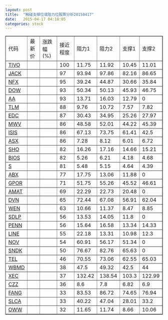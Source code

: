 ```yaml
---
layout: post
title:  "触碰支撑位或阻力位股票分析20150417"
date:   2015-04-17 04:18:05
categories: stock
---
```

<script type="text/javascript">
var stockList = []
stockList.push('gb_tivo');
stockList.push('gb_jack');
stockList.push('gb_nfx');
stockList.push('gb_dow');
stockList.push('gb_aa');
stockList.push('gb_tlm');
stockList.push('gb_edc');
stockList.push('gb_mwv');
stockList.push('gb_isis');
stockList.push('gb_asx');
stockList.push('gb_sho');
stockList.push('gb_bios');
stockList.push('gb_s');
stockList.push('gb_abx');
stockList.push('gb_gpor');
stockList.push('gb_amat');
stockList.push('gb_dvn');
stockList.push('gb_wen');
stockList.push('gb_sdlp');
stockList.push('gb_penn');
stockList.push('gb_line');
stockList.push('gb_nov');
stockList.push('gb_sndk');
stockList.push('gb_tel');
stockList.push('gb_wbmd');
stockList.push('gb_xec');
stockList.push('gb_czz');
stockList.push('gb_fang');
stockList.push('gb_slca');
stockList.push('gb_oww');
</script>
<table border="1">
 <tr>
 <td>代码</td>
 <td>最新价</td>
 <td>涨跌幅(%)</td>
 <td>接近程度</td>
 <td>阻力1</td>
 <td>阻力2</td>
 <td>支撑1</td>
 <td>支撑2</td>
</tr>
  <tr id="tivo" class="green">
  <td><a href="http://stock.finance.sina.com.cn/usstock/quotes/TIVO.html" target="_blank">TIVO</a></td><td></td><td></td><td>100</td><td>11.75</td><td>11.92</td><td>10.45</td><td>11.01</td></tr>
  <tr id="jack" class="red">
  <td><a href="http://stock.finance.sina.com.cn/usstock/quotes/JACK.html" target="_blank">JACK</a></td><td></td><td></td><td>97</td><td>93.94</td><td>97.86</td><td>82.16</td><td>86.65</td></tr>
  <tr id="nfx" class="red">
  <td><a href="http://stock.finance.sina.com.cn/usstock/quotes/NFX.html" target="_blank">NFX</a></td><td></td><td></td><td>95</td><td>39.24</td><td>44.87</td><td>30.66</td><td>35.84</td></tr>
  <tr id="dow" class="red">
  <td><a href="http://stock.finance.sina.com.cn/usstock/quotes/DOW.html" target="_blank">DOW</a></td><td></td><td></td><td>93</td><td>50.34</td><td>50.13</td><td>45.93</td><td>46.75</td></tr>
  <tr id="aa" class="red">
  <td><a href="http://stock.finance.sina.com.cn/usstock/quotes/AA.html" target="_blank">AA</a></td><td></td><td></td><td>93</td><td>13.71</td><td>16.03</td><td>12.79</td><td>0</td></tr>
  <tr id="tlm" class="green">
  <td><a href="http://stock.finance.sina.com.cn/usstock/quotes/TLM.html" target="_blank">TLM</a></td><td></td><td></td><td>88</td><td>9.76</td><td>10.72</td><td>7.57</td><td>7.82</td></tr>
  <tr id="edc" class="red">
  <td><a href="http://stock.finance.sina.com.cn/usstock/quotes/EDC.html" target="_blank">EDC</a></td><td></td><td></td><td>87</td><td>30.43</td><td>34.95</td><td>25.26</td><td>27.97</td></tr>
  <tr id="mwv" class="red">
  <td><a href="http://stock.finance.sina.com.cn/usstock/quotes/MWV.html" target="_blank">MWV</a></td><td></td><td></td><td>86</td><td>48.58</td><td>52.01</td><td>44.22</td><td>45.39</td></tr>
  <tr id="isis" class="red">
  <td><a href="http://stock.finance.sina.com.cn/usstock/quotes/ISIS.html" target="_blank">ISIS</a></td><td></td><td></td><td>86</td><td>67.13</td><td>73.75</td><td>61.41</td><td>42.5</td></tr>
  <tr id="asx" class="green">
  <td><a href="http://stock.finance.sina.com.cn/usstock/quotes/ASX.html" target="_blank">ASX</a></td><td></td><td></td><td>86</td><td>7.28</td><td>8.12</td><td>6.01</td><td>6.72</td></tr>
  <tr id="sho" class="green">
  <td><a href="http://stock.finance.sina.com.cn/usstock/quotes/SHO.html" target="_blank">SHO</a></td><td></td><td></td><td>82</td><td>16.26</td><td>17.16</td><td>14.66</td><td>15.21</td></tr>
  <tr id="bios" class="red">
  <td><a href="http://stock.finance.sina.com.cn/usstock/quotes/BIOS.html" target="_blank">BIOS</a></td><td></td><td></td><td>82</td><td>5.26</td><td>6.21</td><td>4.18</td><td>4.68</td></tr>
  <tr id="s" class="red">
  <td><a href="http://stock.finance.sina.com.cn/usstock/quotes/S.html" target="_blank">S</a></td><td></td><td></td><td>81</td><td>5.48</td><td>5.15</td><td>4.64</td><td>4.39</td></tr>
  <tr id="abx" class="red">
  <td><a href="http://stock.finance.sina.com.cn/usstock/quotes/ABX.html" target="_blank">ABX</a></td><td></td><td></td><td>77</td><td>17.75</td><td>13.06</td><td>11.88</td><td>0</td></tr>
  <tr id="gpor" class="red">
  <td><a href="http://stock.finance.sina.com.cn/usstock/quotes/GPOR.html" target="_blank">GPOR</a></td><td></td><td></td><td>71</td><td>51.75</td><td>55.26</td><td>45.52</td><td>46.61</td></tr>
  <tr id="amat" class="red">
  <td><a href="http://stock.finance.sina.com.cn/usstock/quotes/AMAT.html" target="_blank">AMAT</a></td><td></td><td></td><td>69</td><td>22.29</td><td>22.73</td><td>20.48</td><td>0</td></tr>
  <tr id="dvn" class="red">
  <td><a href="http://stock.finance.sina.com.cn/usstock/quotes/DVN.html" target="_blank">DVN</a></td><td></td><td></td><td>65</td><td>72.44</td><td>67.08</td><td>56.91</td><td>62.04</td></tr>
  <tr id="wen" class="red">
  <td><a href="http://stock.finance.sina.com.cn/usstock/quotes/WEN.html" target="_blank">WEN</a></td><td></td><td></td><td>63</td><td>10.66</td><td>11.37</td><td>8.47</td><td>8.85</td></tr>
  <tr id="sdlp" class="red">
  <td><a href="http://stock.finance.sina.com.cn/usstock/quotes/SDLP.html" target="_blank">SDLP</a></td><td></td><td></td><td>56</td><td>13.53</td><td>14.05</td><td>11.8</td><td>0</td></tr>
  <tr id="penn" class="green">
  <td><a href="http://stock.finance.sina.com.cn/usstock/quotes/PENN.html" target="_blank">PENN</a></td><td></td><td></td><td>56</td><td>15.64</td><td>16.58</td><td>13.34</td><td>14.33</td></tr>
  <tr id="line" class="red">
  <td><a href="http://stock.finance.sina.com.cn/usstock/quotes/LINE.html" target="_blank">LINE</a></td><td></td><td></td><td>55</td><td>22.18</td><td>13.31</td><td>10.98</td><td>12.3</td></tr>
  <tr id="nov" class="red">
  <td><a href="http://stock.finance.sina.com.cn/usstock/quotes/NOV.html" target="_blank">NOV</a></td><td></td><td></td><td>54</td><td>60.91</td><td>56.17</td><td>51.34</td><td>0</td></tr>
  <tr id="sndk" class="green">
  <td><a href="http://stock.finance.sina.com.cn/usstock/quotes/SNDK.html" target="_blank">SNDK</a></td><td></td><td></td><td>50</td><td>76.67</td><td>82.76</td><td>65.63</td><td>0</td></tr>
  <tr id="tel" class="red">
  <td><a href="http://stock.finance.sina.com.cn/usstock/quotes/TEL.html" target="_blank">TEL</a></td><td></td><td></td><td>46</td><td>70.55</td><td>73.06</td><td>62.55</td><td>65.03</td></tr>
  <tr id="wbmd" class="green">
  <td><a href="http://stock.finance.sina.com.cn/usstock/quotes/WBMD.html" target="_blank">WBMD</a></td><td></td><td></td><td>38</td><td>47.5</td><td>49.32</td><td>42.5</td><td>44</td></tr>
  <tr id="xec" class="red">
  <td><a href="http://stock.finance.sina.com.cn/usstock/quotes/XEC.html" target="_blank">XEC</a></td><td></td><td></td><td>37</td><td>132.42</td><td>138.54</td><td>103.3</td><td>122.99</td></tr>
  <tr id="czz" class="red">
  <td><a href="http://stock.finance.sina.com.cn/usstock/quotes/CZZ.html" target="_blank">CZZ</a></td><td></td><td></td><td>36</td><td>8.6</td><td>7.8</td><td>6.82</td><td>6.9</td></tr>
  <tr id="fang" class="red">
  <td><a href="http://stock.finance.sina.com.cn/usstock/quotes/FANG.html" target="_blank">FANG</a></td><td></td><td></td><td>33</td><td>83.53</td><td>86.72</td><td>74.65</td><td>76.94</td></tr>
  <tr id="slca" class="red">
  <td><a href="http://stock.finance.sina.com.cn/usstock/quotes/SLCA.html" target="_blank">SLCA</a></td><td></td><td></td><td>33</td><td>40.22</td><td>47.04</td><td>28.01</td><td>33.2</td></tr>
  <tr id="oww" class="green">
  <td><a href="http://stock.finance.sina.com.cn/usstock/quotes/OWW.html" target="_blank">OWW</a></td><td></td><td></td><td>32</td><td>11.65</td><td>11.74</td><td>8.66</td><td>10.06</td></tr>
</table>
